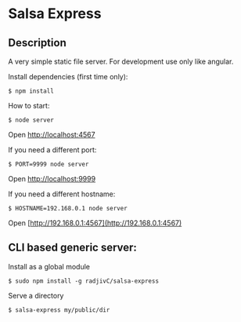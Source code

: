 Salsa Express
=================================

Description
-----------

A very simple static file server. For development use only like angular.

Install dependencies (first time only):

    $ npm install

How to start:

    $ node server

Open [http://localhost:4567](http://localhost:4567)

If you need a different port:

    $ PORT=9999 node server

Open [http://localhost:9999](http://localhost:9999)

If you need a different hostname:

    $ HOSTNAME=192.168.0.1 node server

Open [http://192.168.0.1:4567](http://192.168.0.1:4567)

CLI based generic server:
----------

Install as a global module

    $ sudo npm install -g radjivC/salsa-express

Serve a directory

    $ salsa-express my/public/dir
